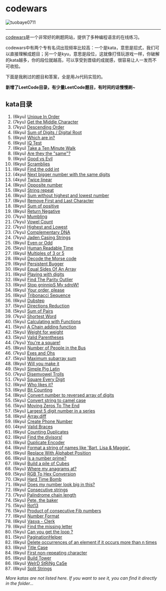 # codewars

![tuobaye0711](https://www.codewars.com/users/tuobaye0711/badges/large)

***

[codewars](https://www.codewars.com)是一个非常好的刷题网站，提供了多种编程语言的在线练习。

codewars中有两个专有名词出现频率比较高：一个是kata，意思是招式，我们可以直接理解成题目；另一个是kyu，意思是段位，这就像打怪玩游戏一样，你破解的kata越多，你的段位就越高，可以享受到晋级的成就感，很容易让人一发而不可收拾。

下面是我刷过的题目和答案，全是用Js代码实现的。

**新增了LeetCode目录，有少量LeetCode题目，有时间的话慢慢刷~**

## kata目录

1. (6kyu) [Unique In Order](kata/Unique\%20In\%20Order.md)
2. (7kyu) [Get the Middle Character](kata/Get\%20the\%20Middle\%20Character.md)
3. (7kyu) [Descending Order](kata/Descending\%20Order.md)
4. (6kyu) [Sum of Digits / Digital Root](kata/Sum\%20of\%20Digits.md)
5. (6kyu) [Which are in?](kata/Which\%20are\%20in.md)
6. (6kyu) [IQ Test](kata/IQ\%20Test.md)
7. (6kyu) [Take a Ten Minute Walk](kata/Take\%20a\%20Ten\%20Minute\%20Walk.md)
8. (6kyu) [Are they the "same"?](kata/Are\%20they\%20the\%20same.md)
9. (6kyu) [Good vs Evil](kata/Good\%20vs\%20Evil.md)
10. (6kyu) [Scramblies](kata/Scramblies.md)
11. (6kyu) [Find the odd int](kata/Find\%20the\%20odd\%20int.md)
12. (4kyu) [Next bigger number with the same digits](kata/Next\%20bigger\%20number\%20with\%20the\%20same\%20digits.md)
13. (4kyu) [Twice linear](kata/Twice\%20linear.md)
14. (8kyu) [Opposite number](kata/Opposite\%20number.md)
15. (8kyu) [String repeat](kata/String\%20repeat.md)
16. (8kyu) [Sum without highest and lowest number](kata/Sum\%20without\%20highest\%20and\%20lowest\%20number.md)
17. (8kyu) [Remove First and Last Character](kata/Remove\%20First\%20and\%20Last\%20Character.md)
18. (8kyu) [Sum of positive](kata/Sum\%20of\%20positive.md)
19. (8kyu) [Return Negative](kata/Return\%20Negative.md)
20. (7kyu) [Mumbling](kata/Mumbling.md)
21. (7kyu) [Vowel Count](kata/Vowel\%20Count.md)
22. (7kyu) [Highest and Lowest](kata/Highest\%20and\%20Lowest.md)
23. (7kyu) [Complementary DNA](kata/Complementary\%20DNA.md)
24. (7kyu) [Jaden Casing Strings](kata/Jaden\%20Casing\%20Strings.md)
25. (8kyu) [Even or Odd](kata/Even\%20or\%20Odd.md)
26. (5kyu) [Human Readable Time](kata/Human\%20Readable\%20Time.md)
27. (6kyu) [Multiples of 3 or 5](kata/Multiples\%20of\%203\%20or\%205.md)
28. (6kyu) [Decode the Morse code](kata/Decode\%20the\%20Morse\%20code.md)
29. (6kyu) [Persistent Bugger](kata/Persistent\%20Bugger.md)
30. (6kyu) [Equal Sides Of An Array](kata/Equal\%20Sides\%20Of\%20An\%20Array.md)
31. (6kyu) [Playing with digits](kata/Playing\%20with\%20digits.md)
32. (6kyu) [Find The Parity Outlier](kata/Find\%20The\%20Parity\%20Outlier.md)
33. (6kyu) [Stop gninnipS My sdroW!](kata/Stop\%20gninnipS\%20My\%20sdroW.md)
34. (6kyu) [Your order, please](kata/Your\%20order,\%20please.md)
35. (6kyu) [Tribonacci Sequence](kata/Tribonacci\%20Sequence.md)
36. (6kyu) [Dubstep](kata/Dubstep.md)
37. (5kyu) [Directions Reduction](kata/Directions\%20Reduction.md)
38. (5kyu) [Sum of Pairs](kata/Sum\%20of\%20Pairs.md)
39. (7kyu) [Shortest Word](kata/Shortest\%20Word.md)
40. (5kyu) [Calculating with Functions](kata/Calculating\%20with\%20Functions.md)
41. (5kyu) [A Chain adding function](kata/A\%20Chain\%20adding\%20function.md)
42. (5kyu) [Weight for weight](kata/Weight\%20for\%20weight.md)
43. (5kyu) [Valid Parentheses](kata/Valid\%20Parentheses.md)
44. (7kyu) [You're a square!](kata/You're\%20a\%20square.md)
45. (8kyu) [Number of People in the Bus](kata/Number\%20of\%20People\%20in\%20the\%20Bus.md)
46. (7kyu) [Exes and Ohs](kata/Exes\%20and\%20Ohs.md)
47. (5kyu) [Maximum subarray sum](kata/Maximum\%20subarray\%20sum.md)
48. (8kyu) [Will you make it](kata/Will\%20you\%20make\%20it.md)
49. (5kyu) [Simple Pig Latin](kata/Simple\%20Pig\%20Latin.md)
50. (7kyu) [Disemvowel Trolls](kata/Disemvowel\%20Trolls.md)
51. (7kyu) [Square Every Digit](kata/Square\%20Every\%20Digit.md)
52. (6kyu) [Who likes it?](kata/Who\%20likes\%20it.md)
53. (6kyu) [Bit Counting](kata/Bit\%20Counting.md)
54. (8kyu) [Convert number to reversed array of digits](kata/Convert\%20number\%20to\%20reversed\%20array\%20of\%20digits.md)
55. (5kyu) [Convert string to camel case](kata/Convert\%20string\%20to\%20camel\%20case.md)
56. (5kyu) [Moving Zeros To The End](kata/Moving\%20Zeros\%20To\%20The\%20End.md)
57. (5kyu) [Largest 5 digit number in a series](kata/Largest\%205\%20digit\%20number\%20in\%20a\%20series.md)
58. (6kyu) [Array.diff](kata/Array.diff.md)
59. (6kyu) [Create Phone Number](kata/Create\%20Phone\%20Number.md)
60. (4kyu) [Valid Braces](kata/Valid\%20Braces.md)
61. (6kyu) [Counting Duplicates](kata/Counting\%20Duplicates.md)
62. (6kyu) [Find the divisors!](kata/Find\%20the\%20divisors.md)
63. (6kyu) [Duplicate Encoder](kata/Duplicate\%20Encoder.md)
64. (6kyu) [Format a string of names like 'Bart, Lisa & Maggie'.](kata/Format\%20a\%20string\%20of\%20names\%20like\%20'Bart,\%20Lisa\%20&\%20Maggie'.md)
65. (6kyu) [Replace With Alphabet Position](kata/Replace\%20With\%20Alphabet\%20Position.md)
66. (6kyu) [Is a number prime?](kata/Is\%20a\%20number\%20prime.md)
67. (6kyu) [Build a pile of Cubes](kata/Build\%20a\%20pile\%20of\%20Cubes.md)
68. (5kyu) [Where my anagrams at?](kata/Where\%20my\%20anagrams\%20at.md)
69. (5kyu) [RGB To Hex Conversion](kata/RGB\%20To\%20Hex\%20Conversion.md)
70. (3kyu) [Hard Time Bomb](kata/Hard\%20Time\%20Bomb.md)
71. (6kyu) [Does my number look big in this?](kata/Does\%20my\%20number\%20look\%20big\%20in\%20this.md)
72. (6kyu) [Consecutive strings](kata/Consecutive\%20strings.md)
73. (7kyu) [Palindrome chain length](kata/Palindrome\%20chain\%20length.md)
74. (5kyu) [Pete, the baker](kata/Pete,\%20the\%20baker.md)
75. (5kyu) [Rot13](kata/Rot13.md)
76. (5kyu) [Product of consecutive Fib numbers](solution/Product\%20of\%20consecutive\%20Fib\%20numbers.js)
77. (6kyu) [Number Format](solution/Number\%20Format.js)
78. (6kyu) [Vasya - Clerk](solution/Vasya\%20-\%20Clerk.js)
79. (6kyu) [Find the missing letter](solution/Find\%20the\%20missing\%20letter.js)
80. (5kyu) [Can you get the loop ?](solution/Can\%20you\%20get\%20the\%20loop.js)
81. (5kyu) [PaginationHelper](solution/PaginationHelper.js)
82. (6kyu) [Delete occurrences of an element if it occurs more than n times](solution/Delete\%20occurrences\%20of\%20an\%20element\%20if\%20it\%20occurs\%20more\%20than\%20n\%20times.js)
83. (6kyu) [Title Case](solution/Title\%20Case.js)
84. (6kyu) [First non-repeating character](solution/First\%20non-repeating\%20character.js)
85. (6kyu) [Build Tower](solution/[Build\%20Tower.js)
86. (6kyu) [WeIrD StRiNg CaSe](solution/WeIrD\%20StRiNg\%20CaSe.js)
87. (6kyu) [Split Strings](solution/Split\%20Strings.js)


*More katas are not listed here. If you want to see it, you can find it directly in the folder...*